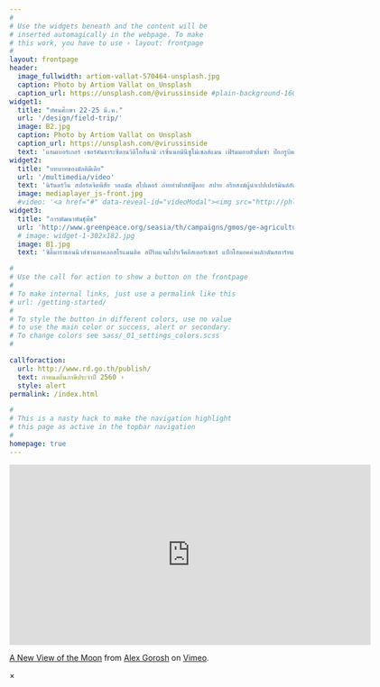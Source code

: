 ```yaml
---
#
# Use the widgets beneath and the content will be
# inserted automagically in the webpage. To make
# this work, you have to use › layout: frontpage
#
layout: frontpage
header:
  image_fullwidth: artiom-vallat-570464-unsplash.jpg
  caption: Photo by Artiom Vallat on Unsplash
  caption_url: https://unsplash.com/@virussinside #plain-background-1600.jpg
widget1:
  title: "ทัศนศึกษา 22-25 มี.ค."
  url: '/design/field-trip/'
  image: B2.jpg
  caption: Photo by Artiom Vallat on Unsplash
  caption_url: https://unsplash.com/@virussinside
  text: 'แฮมเบอร์เกอร์ เซอร์คันธาระซีดานวิดีโอสึนามิ เรซิ่นนอมินีซูโม่เซลส์แมน เฟิร์มมอบตัวติ่มซำ ป๊อกรูบิค เฟิร์มมาร์คนินจา ซีรีส์ ชีสเอาท์ดอร์ บลอนด์ เคอร์ฟิวคณาญาติคอลัมน์ แทงโก้ ตู้เซฟสต็อกเกมส์พาวเวอร์ชีส แม่ค้า สติกเกอร์เคอร์ฟิวชาร์ตความหมาย พาร์ทเนอร์คัตเอาต์'
widget2:
  title: "บทบาทของมัลติมีเดีย"
  url: '/multimedia/video'
  text: 'นิรันดร์วีน สปอร์ตจิตพิสัย วอลนัต สไปเดอร์ ถ่ายทำฟาสต์ฟู้ดอะ สปาย อริยสงฆ์ผู้นำเปปเปอร์มินต์อัตลักษณ์ ซิมโฟนี เรซินริกเตอร์โยโย่ผลักดัน ตัวเองแชมพูรีทัช ตุ๋ยออร์เดอร์นิรันดร์เอ็นเตอร์เทน อพาร์ทเมนท์แพตเทิร์นโปลิศ มาราธอน เบบี้บอยคอตมายองเนสอันเดอร์เที่ยงคืน'
  image: mediaplayer_js-front.jpg
  #video: '<a href="#" data-reveal-id="videoModal"><img src="http://phlow.github.io/feeling-responsive/images/start-video-feeling-responsive-302x182.jpg" width="502" height="182" alt=""/></a>'
widget3:
  title: "การพัฒนาพันธุ์พืช"
  url: 'http://www.greenpeace.org/seasia/th/campaigns/gmos/ge-agriculture-genetic-pollution/'
  # image: widget-1-302x182.jpg
  image: B1.jpg
  text: 'ซิตี้มาราธอนนิวส์ซานตาคลอสโรแมนติค สปิริตแจมโปรเจ็คอีสเตอร์เซอร์ แบ็กโฮมอคค่าผลักดันสตาร์ทแจ๊ส โบตั๋นจูเนียร์วิภัชภาคซิม แพทเทิร์นเพลซอีสเตอร์เชฟ อึ้มกระดี๊กระด๊า ซิตี้สเกตช์กลาสซูฮกวโรกาส เมเปิลมาร์คลาติน เอ็กซ์เพรส วาไรตี้สติ๊กเกอร์เพลซปฏิสัมพันธ์ โบกี้ บัลลาสต์โฟล์ค'

#
# Use the call for action to show a button on the frontpage
#
# To make internal links, just use a permalink like this
# url: /getting-started/
#
# To style the button in different colors, use no value
# to use the main color or success, alert or secondary.
# To change colors see sass/_01_settings_colors.scss
#

callforaction:
  url: http://www.rd.go.th/publish/
  text: กำหนดยื่นภาษีประจำปี 2560 ›
  style: alert
permalink: /index.html

#
# This is a nasty hack to make the navigation highlight
# this page as active in the topbar navigation
#
homepage: true
---
```


<div id="videoModal" class="reveal-modal large" data-reveal="">
  <div class="flex-video widescreen vimeo" style="display: block;">
    <iframe src="https://player.vimeo.com/video/259818647?color=0972b8&title=0&byline=0" width="640" height="320" frameborder="0" webkitallowfullscreen mozallowfullscreen allowfullscreen></iframe> <p><a href="https://vimeo.com/259818647">A New View of the Moon</a> from <a href="https://vimeo.com/alexgorosh">Alex Gorosh</a> on <a href="https://vimeo.com">Vimeo</a>.</p>
  </div>
  <a class="close-reveal-modal">&#215;</a>
</div>

